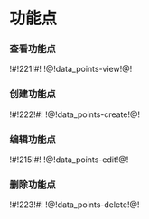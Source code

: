 # 功能点

### 查看功能点

!#!221!#!
!@!data_points-view!@!



### 创建功能点

!#!222!#!
!@!data_points-create!@!



### 编辑功能点

!#!215!#!
!@!data_points-edit!@!



### 删除功能点

!#!223!#!
!@!data_points-delete!@!



